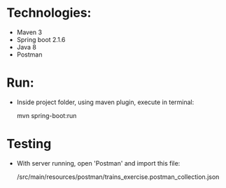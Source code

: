 # Technologies:

- Maven 3
- Spring boot 2.1.6
- Java 8
- Postman

# Run:

- Inside project folder, using maven plugin, execute in terminal:

  mvn spring-boot:run
  

# Testing

- With server running, open 'Postman' and import this file:

  /src/main/resources/postman/trains_exercise.postman_collection.json
